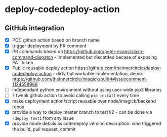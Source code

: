 # deploy-codedeploy-action

## GitHub integration

* [x] POC github action based on branch name
* [x] trigger deployment by PR comment
* [x] PR commands based on https://github.com/peter-evans/slash-command-dispatch - implemented but discatded becase of exposing PAT token
* [x] Public reusable deploy action https://github.com/theinnercircle/deploy-codedeploy-action - dirty but workable implementation, demo: https://github.com/theinnercircle/imagick/pull/4#issuecomment-1124558968
* [ ] independant python environment without using user-wide pip3 libraries
* [ ] ? tweak github action to avoid calling `pip install` every time
* [x] make deployment action/script reusable over node/imagick/backend repos
* [x] provide a way to deploy master branch to test1/2 - can be done via `/deploy test1` from any issue
* [x] provide mode details as codedeploy version description: who triggered the build, pull request, commit